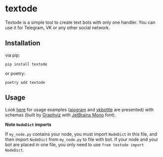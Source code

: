 # textode

Textode is a simple tool to create text bots with only one handler.
You can use it for Telegram, VK or any other social network.

## Installation

via pip:

`pip install textode`

or poetry:

`poetry add textode`

## Usage

Look [here](https://github.com/Masynchin/textode/tree/main/examples)
for usage examples ([aiogram](https://github.com/aiogram/aiogram) and [vkbottle](https://github.com/vkbottle/vkbottle) are presented) with schemas (built by [Graphviz](https://graphviz.org/)
with [JetBrains Mono](https://www.jetbrains.com/lp/mono/) font).

**Note `NodeDict` imports**

If `my_node.py` contains your node, you must import `NodeDict` in this file, and then import `NodeDict` from `my_node.py` to file with bot. If your node and your bot are placed in one file, you only need to use `from textode import NodeDict`.
